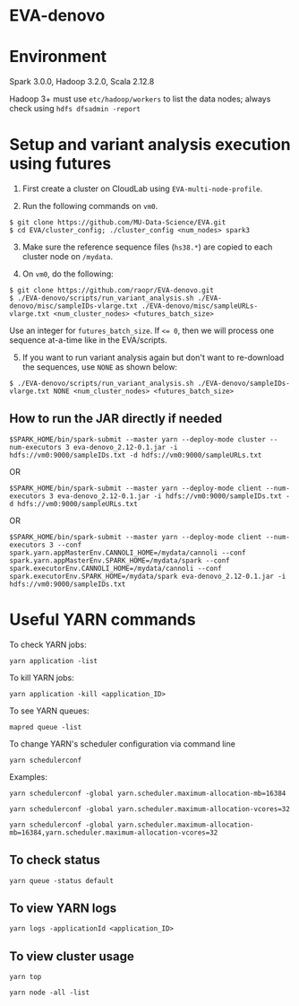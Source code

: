 # EVA-denovo

# Environment
Spark 3.0.0, Hadoop 3.2.0, Scala 2.12.8

Hadoop 3+ must use `etc/hadoop/workers` to list the data nodes; always check using `hdfs dfsadmin -report`

# Setup and variant analysis execution using futures

1. First create a cluster on CloudLab using `EVA-multi-node-profile`.

2. Run the following commands on `vm0`.

```
$ git clone https://github.com/MU-Data-Science/EVA.git
$ cd EVA/cluster_config; ./cluster_config <num_nodes> spark3
```

3. Make sure the reference sequence files (`hs38.*`) are copied to each cluster node on `/mydata`.

4. On `vm0`, do the following:
```
$ git clone https://github.com/raopr/EVA-denovo.git
$ ./EVA-denovo/scripts/run_variant_analysis.sh ./EVA-denovo/misc/sampleIDs-vlarge.txt ./EVA-denovo/misc/sampleURLs-vlarge.txt <num_cluster_nodes> <futures_batch_size>
```

Use an integer for `futures_batch_size`. If `<= 0`, then we will process one sequence at-a-time like in the EVA/scripts.

5. If you want to run variant analysis again but don't want to re-download the sequences, use `NONE` as shown below:
```
$ ./EVA-denovo/scripts/run_variant_analysis.sh ./EVA-denovo/sampleIDs-vlarge.txt NONE <num_cluster_nodes> <futures_batch_size>
```




## How to run the JAR directly if needed

```
$SPARK_HOME/bin/spark-submit --master yarn --deploy-mode cluster --num-executors 3 eva-denovo_2.12-0.1.jar -i hdfs://vm0:9000/sampleIDs.txt -d hdfs://vm0:9000/sampleURLs.txt
```
OR
```
$SPARK_HOME/bin/spark-submit --master yarn --deploy-mode client --num-executors 3 eva-denovo_2.12-0.1.jar -i hdfs://vm0:9000/sampleIDs.txt -d hdfs://vm0:9000/sampleURLs.txt
```
OR
```
$SPARK_HOME/bin/spark-submit --master yarn --deploy-mode client --num-executors 3 --conf spark.yarn.appMasterEnv.CANNOLI_HOME=/mydata/cannoli --conf spark.yarn.appMasterEnv.SPARK_HOME=/mydata/spark --conf spark.executorEnv.CANNOLI_HOME=/mydata/cannoli --conf spark.executorEnv.SPARK_HOME=/mydata/spark eva-denovo_2.12-0.1.jar -i hdfs://vm0:9000/sampleIDs.txt
```

# Useful YARN commands

To check YARN jobs:

```
yarn application -list
```

To kill YARN jobs:

```
yarn application -kill <application_ID>
```

To see YARN queues:

```
mapred queue -list
```

To change YARN's scheduler configuration via command line

```
yarn schedulerconf
```

Examples:

```
yarn schedulerconf -global yarn.scheduler.maximum-allocation-mb=16384
```

```
yarn schedulerconf -global yarn.scheduler.maximum-allocation-vcores=32
```

```
yarn schedulerconf -global yarn.scheduler.maximum-allocation-mb=16384,yarn.scheduler.maximum-allocation-vcores=32
```

## To check status

```
yarn queue -status default
```

## To view YARN logs

```
yarn logs -applicationId <application_ID>
```

## To view cluster usage

```
yarn top
```

```
yarn node -all -list
```
